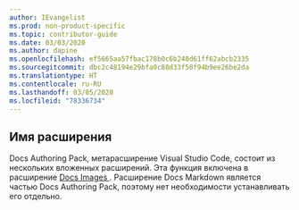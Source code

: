 ```yaml
---
author: IEvangelist
ms.prod: non-product-specific
ms.topic: contributor-guide
ms.date: 03/03/2020
ms.author: dapine
ms.openlocfilehash: ef5665aa57fbac178b0c6b248d61ff62abcb2335
ms.sourcegitcommit: dbc2c48194e29bfa0c88d33f50f94b9ee26be2da
ms.translationtype: HT
ms.contentlocale: ru-RU
ms.lasthandoff: 03/05/2020
ms.locfileid: "78336734"
---
```

## <a name="extension-name"></a>Имя расширения

Docs Authoring Pack, метарасширение Visual Studio Code, состоит из нескольких вложенных расширений. Эта функция включена в расширение <a href="https://marketplace.visualstudio.com/items?itemName=docsmsft.docs-images" target="_blank">Docs Images <span class="docon docon-navigate-external x-hidden-focus"></span></a>. Расширение Docs Markdown является частью Docs Authoring Pack, поэтому нет необходимости устанавливать его отдельно.
